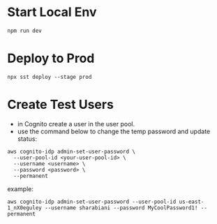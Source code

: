 # Start Local Env
```
npm run dev
```

# Deploy to Prod
```
npx sst deploy --stage prod
```

# Create Test Users
- in Cognito create a user in the user pool.
- use the command below to change the temp password and update status:
```
aws cognito-idp admin-set-user-password \
  --user-pool-id <your-user-pool-id> \
  --username <username> \
  --password <password> \
  --permanent
  ```

  example: 
  ```
  aws cognito-idp admin-set-user-password --user-pool-id us-east-1_nX0eguley --username sharabiani --password MyCoolPassword1! --permanent
  ```
